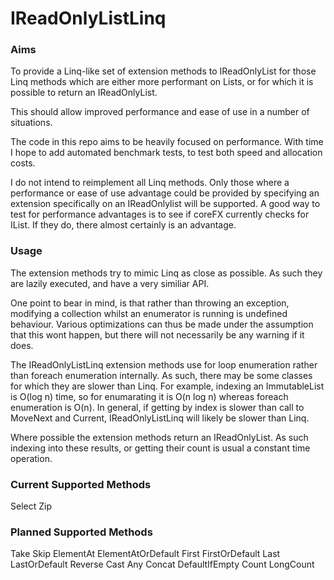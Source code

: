 # IReadOnlyListLinq

### Aims

To provide a Linq-like set of extension methods to IReadOnlyList for those Linq methods which are either more performant on Lists, or for which it is possible to return an IReadOnlyList.

This should allow improved performance and ease of use in a number of situations.

The code in this repo aims to be heavily focused on performance. With time I hope to add automated benchmark tests, to test both speed and allocation costs.

I do not intend to reimplement all Linq methods. Only those where a performance or ease of use advantage could be provided by specifying an extension specifically on an IReadOnlylist will be supported. A good way to test for performance advantages is to see if coreFX currently checks for IList. If they do, there almost certainly is an advantage.

### Usage

The extension methods try to mimic Linq as close as possible. As such they are lazily executed, and have a very similiar API.

One point to bear in mind, is that rather than throwing an exception, modifying a collection whilst an enumerator is running is undefined behaviour. Various optimizations can thus be made under the assumption that this wont happen, but there will not necessarily be any warning if it does.

The IReadOnlyListLinq extension methods use for loop enumeration rather than foreach enumeration internally. As such, there may be some classes for which they are slower than Linq. For example, indexing an ImmutableList is O(log n) time, so for enumarating it is O(n log n) whereas foreach enumeration is O(n). In general, if getting by index is slower than call to MoveNext and Current, IReadOnlyListLinq will likely be slower than Linq.

Where possible the extension methods return an IReadOnlyList. As such indexing into these results, or getting their count is usual a constant time operation.

### Current Supported Methods

Select
Zip

### Planned Supported Methods

Take
Skip
ElementAt
ElementAtOrDefault
First
FirstOrDefault
Last
LastOrDefault
Reverse
Cast
Any
Concat
DefaultIfEmpty
Count
LongCount
